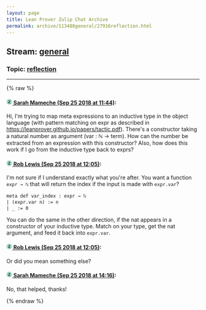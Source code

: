 ```yaml
---
layout: page
title: Lean Prover Zulip Chat Archive 
permalink: archive/113488general/27916reflection.html
---
```


## Stream: [general](index.html)
### Topic: [reflection](27916reflection.html)

---


{% raw %}
#### [![Click to go to Zulip](../../assets/img/zulip2.png) Sarah Mameche (Sep 25 2018 at 11:44)](https://leanprover.zulipchat.com/#narrow/stream/113488-general/topic/reflection/near/134585528):
Hi, 
I'm trying to map meta expressions to an inductive type in the object language (with pattern matching on expr as described in https://leanprover.github.io/papers/tactic.pdf). 
There's a constructor taking a natural number as argument (var : ℕ → term). How can the number be extracted from an expression with this constructor?
Also, how does this work if I go from the inductive type back to exprs?

#### [![Click to go to Zulip](../../assets/img/zulip2.png) Rob Lewis (Sep 25 2018 at 12:05)](https://leanprover.zulipchat.com/#narrow/stream/113488-general/topic/reflection/near/134586345):
I'm not sure if I understand exactly what you're after. You want a function `expr → ℕ` that will return the index if the input is made with `expr.var`?
```lean
meta def var_index : expr → ℕ 
| (expr.var n) := n
| _ := 0
```
You can do the same in the other direction, if the nat appears in a constructor of your inductive type. Match on your type, get the nat argument, and feed it back into `expr.var`.

#### [![Click to go to Zulip](../../assets/img/zulip2.png) Rob Lewis (Sep 25 2018 at 12:05)](https://leanprover.zulipchat.com/#narrow/stream/113488-general/topic/reflection/near/134586346):
Or did you mean something else?

#### [![Click to go to Zulip](../../assets/img/zulip2.png) Sarah Mameche (Sep 25 2018 at 14:16)](https://leanprover.zulipchat.com/#narrow/stream/113488-general/topic/reflection/near/134592201):
No, that helped, thanks!


{% endraw %}
